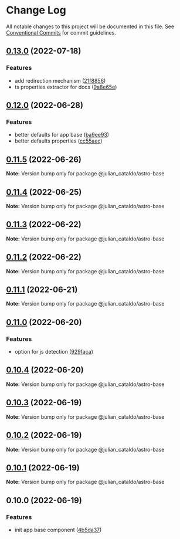 # Change Log

All notable changes to this project will be documented in this file.
See [Conventional Commits](https://conventionalcommits.org) for commit guidelines.

## [0.13.0](https://github.com/JulianCataldo/astro/compare/@julian_cataldo/astro-base@0.12.0...@julian_cataldo/astro-base@0.13.0) (2022-07-18)


### Features

* add redirection mechanism ([21f8856](https://github.com/JulianCataldo/astro/commit/21f8856395d6f8f0b5f88ade6d06d32c078f2b1b))
* ts properties extractor for docs ([9a8e65e](https://github.com/JulianCataldo/astro/commit/9a8e65ed1b11f5ab70596fad34bd839cb41ee7dc))



## [0.12.0](https://github.com/JulianCataldo/astro/compare/@julian_cataldo/astro-base@0.11.5...@julian_cataldo/astro-base@0.12.0) (2022-06-28)


### Features

* better defaults for app base ([ba9ee93](https://github.com/JulianCataldo/astro/commit/ba9ee93167d59ac805b07ee34573b262b428be7a))
* better defaults properties ([cc55aec](https://github.com/JulianCataldo/astro/commit/cc55aecd0ea8051ab268c391cb5a28372d7ca896))



## [0.11.5](https://github.com/JulianCataldo/astro/compare/@julian_cataldo/astro-base@0.11.4...@julian_cataldo/astro-base@0.11.5) (2022-06-26)

**Note:** Version bump only for package @julian_cataldo/astro-base





## [0.11.4](https://github.com/JulianCataldo/astro/compare/@julian_cataldo/astro-base@0.11.3...@julian_cataldo/astro-base@0.11.4) (2022-06-25)

**Note:** Version bump only for package @julian_cataldo/astro-base





## [0.11.3](https://github.com/JulianCataldo/astro/compare/@julian_cataldo/astro-base@0.11.2...@julian_cataldo/astro-base@0.11.3) (2022-06-22)

**Note:** Version bump only for package @julian_cataldo/astro-base





## [0.11.2](https://github.com/JulianCataldo/astro/compare/@julian_cataldo/astro-base@0.11.1...@julian_cataldo/astro-base@0.11.2) (2022-06-22)

**Note:** Version bump only for package @julian_cataldo/astro-base





## [0.11.1](https://github.com/JulianCataldo/astro/compare/@julian_cataldo/astro-base@0.11.0...@julian_cataldo/astro-base@0.11.1) (2022-06-21)

**Note:** Version bump only for package @julian_cataldo/astro-base





## [0.11.0](https://github.com/JulianCataldo/astro/compare/@julian_cataldo/astro-base@0.10.4...@julian_cataldo/astro-base@0.11.0) (2022-06-20)


### Features

* option for js detection ([929faca](https://github.com/JulianCataldo/astro/commit/929faca72a7a51d458cd33674dd977caaf799b9f))



## [0.10.4](https://github.com/JulianCataldo/astro/compare/@julian_cataldo/astro-base@0.10.3...@julian_cataldo/astro-base@0.10.4) (2022-06-20)

**Note:** Version bump only for package @julian_cataldo/astro-base





## [0.10.3](https://github.com/JulianCataldo/astro/compare/@julian_cataldo/astro-base@0.10.2...@julian_cataldo/astro-base@0.10.3) (2022-06-19)

**Note:** Version bump only for package @julian_cataldo/astro-base





## [0.10.2](https://github.com/JulianCataldo/astro/compare/@julian_cataldo/astro-base@0.10.1...@julian_cataldo/astro-base@0.10.2) (2022-06-19)

**Note:** Version bump only for package @julian_cataldo/astro-base





## [0.10.1](https://github.com/JulianCataldo/astro/compare/@julian_cataldo/astro-base@0.10.0...@julian_cataldo/astro-base@0.10.1) (2022-06-19)

**Note:** Version bump only for package @julian_cataldo/astro-base





## 0.10.0 (2022-06-19)


### Features

* init app base component ([4b5da37](https://github.com/JulianCataldo/astro/commit/4b5da37ee7b022b5eba3e3eaf1c142e0b9c6358f))
